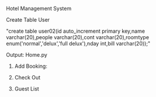 Hotel  Management System

Create Table User

"create table user02(id auto_increment primary key,name varchar(20),people varchar(20),cont varchar(20),roomtype enum('normal','delux','full delux'),nday int,bill varchar(20));"


Output:
Home.py
 

1.	Add Booking:
 

 

2.	Check Out
 

 

3.	Guest List

 


